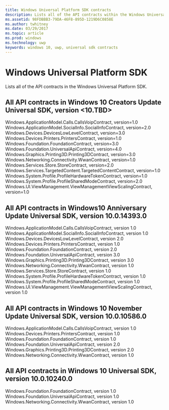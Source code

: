 ```yaml
---
title: Windows Universal Platform SDK contracts
description: Lists all of the API contracts within the Windows Universal Platform SDK.
ms.assetid: 98FDBBB3-79DA-46F8-895D-1219D6C0858E
ms.author: twhitney
ms.date: 03/29/2017
ms.topic: article
ms.prod: windows
ms.technology: uwp
keywords: windows 10, uwp, universal sdk contracts
---
```

# Windows Universal Platform SDK

Lists all of the API contracts in the Windows Universal Platform SDK.

## All API contracts in Windows 10 Creators Update Universal SDK, version <10.TBD>

Windows.ApplicationModel.Calls.CallsVoipContract, version=1.0
Windows.ApplicationModel.SocialInfo.SocialInfoContract, version=2.0
Windows.Devices.DevicesLowLevelContract, version=3.0
Windows.Devices.Printers.PrintersContract, version=1.0
Windows.Foundation.FoundationContract, version=3.0
Windows.Foundation.UniversalApiContract, version=4.0
Windows.Graphics.Printing3D.Printing3DContract, version=3.0
Windows.Networking.Connectivity.WwanContract, version=1.0
Windows.Services.Store.StoreContract, version=2.0
Windows.Services.TargetedContent.TargetedContentContract, version=1.0
Windows.System.Profile.ProfileHardwareTokenContract, version=1.0
Windows.System.Profile.ProfileSharedModeContract, version=2.0
Windows.UI.ViewManagement.ViewManagementViewScalingContract, version=1.0

## All API contracts in Windows10 Anniversary Update Universal SDK, version 10.0.14393.0

Windows.ApplicationModel.Calls.CallsVoipContract, version 1.0
Windows.ApplicationModel.SocialInfo.SocialInfoContract, version 1.0
Windows.Devices.DevicesLowLevelContract, version 2.0
Windows.Devices.Printers.PrintersContract, version 1.0
Windows.Foundation.FoundationContract, version 2.0
Windows.Foundation.UniversalApiContract, version 3.0
Windows.Graphics.Printing3D.Printing3DContract, version 3.0
Windows.Networking.Connectivity.WwanContract, version 1.0
Windows.Services.Store.StoreContract, version 1.0
Windows.System.Profile.ProfileHardwareTokenContract, version 1.0
Windows.System.Profile.ProfileSharedModeContract, version 1.0
Windows.UI.ViewManagement.ViewManagementViewScalingContract, version 1.0

## All API contracts in Windows 10 November Update Universal SDK, version 10.0.10586.0

Windows.ApplicationModel.Calls.CallsVoipContract, version 1.0
Windows.Devices.Printers.PrintersContract, version 1.0
Windows.Foundation.FoundationContract, version 1.0
Windows.Foundation.UniversalApiContract, version 2.0
Windows.Graphics.Printing3D.Printing3DContract, version 2.0
Windows.Networking.Connectivity.WwanContract, version 1.0

## All API contracts in Windows 10 Universal SDK, version 10.0.10240.0

Windows.Foundation.FoundationContract, version 1.0
Windows.Foundation.UniversalApiContract, version 1.0
Windows.Networking.Connectivity.WwanContract, version 1.0
